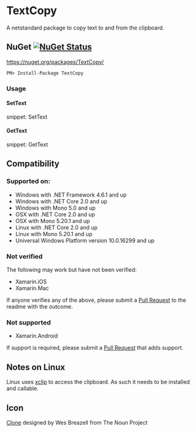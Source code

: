 # TextCopy

A netstandard package to copy text to and from the clipboard.


## NuGet [![NuGet Status](http://img.shields.io/nuget/v/TextCopy.svg)](https://www.nuget.org/packages/TextCopy/)

https://nuget.org/packages/TextCopy/

    PM> Install-Package TextCopy


### Usage


#### SetText

snippet: SetText


#### GetText

snippet: GetText


## Compatibility


### Supported on:

 * Windows with .NET Framework 4.6.1 and up
 * Windows with .NET Core 2.0 and up
 * Windows with Mono 5.0 and up
 * OSX with .NET Core 2.0 and up
 * OSX with Mono 5.20.1 and up
 * Linux with .NET Core 2.0 and up
 * Linux with Mono 5.20.1 and up
 * Universal Windows Platform version 10.0.16299 and up


### Not verified

The following may work but have not been verified:

 * Xamarin.iOS
 * Xamarin.Mac

If anyone verifies any of the above, please submit a [Pull Request](https://help.github.com/articles/about-pull-requests/) to the readme with the outcome.


### Not supported

 * Xamarin.Android

If support is required, please submit a [Pull Request](https://help.github.com/articles/about-pull-requests/) that adds support.


## Notes on Linux

Linux uses [xclip](https://github.com/astrand/xclip) to access the clipboard. As such it needs to be installed and callable.


## Icon

<a href="https://thenounproject.com/term/Clone/207435/" target="_blank">Clone</a> designed by Wes Breazell from The Noun Project